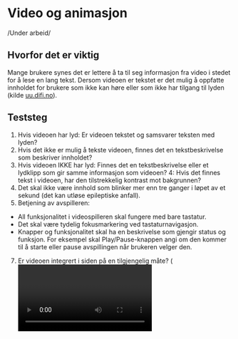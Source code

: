 # Video og animasjon

/Under arbeid/

## Hvorfor det er viktig
Mange brukere synes det er lettere å ta til seg informasjon fra video i stedet for å lese en lang tekst. Dersom videoen er tekstet er det mulig å oppfatte innholdet for brukere som ikke kan høre eller som ikke har tilgang til lyden (kilde [uu.difi.no](https://uu.difi.no/krav-og-regelverk/losningsforslag-web/video)).

## Teststeg
1. Hvis videoen har lyd: Er videoen tekstet og samsvarer teksten med lyden?
2. Hvis det ikke er mulig å tekste videoen, finnes det en tekstbeskrivelse som beskriver innholdet?
3. Hvis videoen IKKE har lyd: Finnes det en tekstbeskrivelse eller et lydklipp som gir samme informasjon som videoen?
4: Hvis det finnes tekst i videoen, har den tilstrekkelig kontrast mot bakgrunnen?
5. Det skal ikke være innhold som blinker mer enn tre ganger i løpet av et sekund (det kan utløse epileptiske anfall).
6. Betjening av avspilleren:
  - All funksjonalitet i videospilleren skal fungere med bare tastatur.
  - Det skal være tydelig fokusmarkering ved tastaturnavigasjon.
  - Knapper og funksjonalitet skal ha en beskrivelse som gjengir status og funksjon. For eksempel skal Play/Pause-knappen angi om den kommer til å starte eller pause avspillingen når brukeren velger den.
7. Er videoen integrert i siden på en tilgjengelig måte? (<video> eller <iframe> med beskrivende title)
8. Finnes det informasjon som bare kan oppfattes når man ser videoen? I så fall må videoen synstolkes, se veileder under "ressurser". (kommende lovkrav)
9. Er det lett å forstå hva som blir sagt? (sjekk for bakgrunnsstøy eller vanskelige dialekter)
  
Vær obs på at dette er WCAG-testing, og at NAV har flere føringer for hvordan lage videoer:
- [Retningslinjer for teksting av video i NAV](https://navno.sharepoint.com/sites/intranett-kommunikasjon/SitePages/Retningslinjer-for-teksting-av-video.aspx?web=1)
- [Om video på identitet.nav.no](https://identitet.nav.no/d/n49NiiediAKF/identitet#/identitet/video)

## Andre ressurser
- Universell har laget en omfattende [veileder for universelt utformet video](https://www.universell.no/fagomraader/universell-utforming/veileder-for-universelt-utformet-video/)
- Tilsynets [Løsningsforslag for video](https://uu.difi.no/krav-og-regelverk/losningsforslag-web/video)
